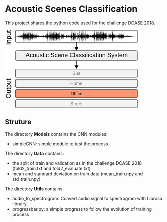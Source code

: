 # Acoustic Scenes Classification

This project shares the python code used for the challenge [DCASE 2018](http://dcase.community/challenge2018/index).

![ASC schema](https://raw.githubusercontent.com/Splumecocq/AcousticScenesClassification/master/Image/Schema-acoustic-scene-classification.jpg)

## Struture
The directory **Models** contains the CNN modules:
* simpleCNN: simple module to test the process

The directory **Data** contains:
* the split of train and validation as in the challenge DCASE 2018 (fold2_train.txt and fold2_evaluate.txt)
* mean and standard deviation on train data (mean_train.npy and std_train.npy)

The directory **Utils** contains:
* audio_to_spectrogram: Convert audio signal to spectrogram with Librosa librairy
* progressbar.py: a simple progress to follow the evolution of training process



